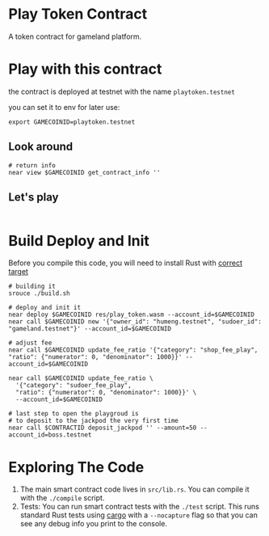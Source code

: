 Play Token Contract
==================

A token contract for gameland platform.

Play with this contract
========================
the contract is deployed at testnet with the name `playtoken.testnet`

you can set it to env for later use:
```shell
export GAMECOINID=playtoken.testnet
```

## Look around
```shell
# return info
near view $GAMECOINID get_contract_info ''

```
## Let's play
```shell

```

Build Deploy and Init
======================

Before you compile this code, you will need to install Rust with [correct target]


```shell
# building it
srouce ./build.sh
```

```shell
# deploy and init it
near deploy $GAMECOINID res/play_token.wasm --account_id=$GAMECOINID
near call $GAMECOINID new '{"owner_id": "humeng.testnet", "sudoer_id": "gameland.testnet"}' --account_id=$GAMECOINID

# adjust fee
near call $GAMECOINID update_fee_ratio '{"category": "shop_fee_play", "ratio": {"numerator": 0, "denominator": 1000}}' --account_id=$GAMECOINID

near call $GAMECOINID update_fee_ratio \
  '{"category": "sudoer_fee_play", 
  "ratio": {"numerator": 0, "denominator": 1000}}' \
  --account_id=$GAMECOINID

```

```shell
# last step to open the playgroud is 
# to deposit to the jackpod the very first time
near call $CONTRACTID deposit_jackpod '' --amount=50 --account_id=boss.testnet
```


Exploring The Code
==================

1. The main smart contract code lives in `src/lib.rs`. You can compile it with
   the `./compile` script.
2. Tests: You can run smart contract tests with the `./test` script. This runs
   standard Rust tests using [cargo] with a `--nocapture` flag so that you
   can see any debug info you print to the console.


  [smart contract]: https://docs.near.org/docs/roles/developer/contracts/intro
  [Rust]: https://www.rust-lang.org/
  [create-near-app]: https://github.com/near/create-near-app
  [correct target]: https://github.com/near/near-sdk-rs#pre-requisites
  [cargo]: https://doc.rust-lang.org/book/ch01-03-hello-cargo.html
